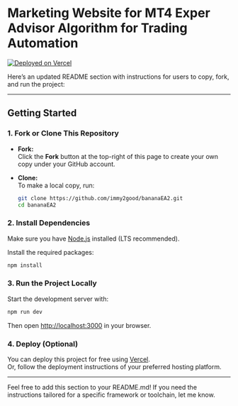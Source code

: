 # Marketing Website for MT4 Exper Advisor Algorithm for Trading Automation

[![Deployed on Vercel](https://img.shields.io/badge/Deployed%20on-Vercel-black?style=for-the-badge&logo=vercel)](https://vercel.com/immy2goods-projects/v0-mt4-marketing-site)

Here’s an updated README section with instructions for users to copy, fork, and run the project:

---

## Getting Started

### 1. Fork or Clone This Repository

- **Fork:**  
  Click the **Fork** button at the top-right of this page to create your own copy under your GitHub account.

- **Clone:**  
  To make a local copy, run:
  ```bash
  git clone https://github.com/immy2good/bananaEA2.git
  cd bananaEA2
  ```

### 2. Install Dependencies

Make sure you have [Node.js](https://nodejs.org/) installed (LTS recommended).

Install the required packages:
```bash
npm install
```

### 3. Run the Project Locally

Start the development server with:
```bash
npm run dev
```
Then open [http://localhost:3000](http://localhost:3000) in your browser.

### 4. Deploy (Optional)

You can deploy this project for free using [Vercel](https://vercel.com/import).  
Or, follow the deployment instructions of your preferred hosting platform.

---

Feel free to add this section to your README.md! If you need the instructions tailored for a specific framework or toolchain, let me know.

